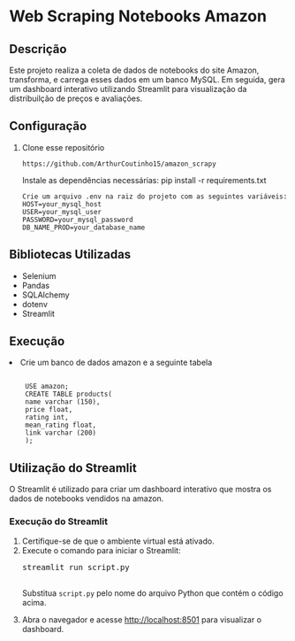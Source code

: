 <h1>Web Scraping Notebooks Amazon</h1>
<h2>Descrição</h2>
<p>Este projeto realiza a coleta de dados de notebooks do site Amazon, transforma, e carrega esses dados em um banco MySQL.     
Em seguida, gera um dashboard interativo utilizando Streamlit para visualização da distribuilção de preços e avaliações.</p>
<h2>Configuração</h2>
<ol>
    <li>Clone esse repositório</li>
    <pre><code>https://github.com/ArthurCoutinho15/amazon_scrapy</code></pre>
    Instale as dependências necessárias:
    pip install -r requirements.txt

    Crie um arquivo .env na raiz do projeto com as seguintes variáveis:
    HOST=your_mysql_host
    USER=your_mysql_user
    PASSWORD=your_mysql_password
    DB_NAME_PROD=your_database_name
</ol>
<h2>Bibliotecas Utilizadas</h2>
<ul>
    <li>Selenium</li>
    <li>Pandas</li>
    <li>SQLAlchemy</li>
    <li>dotenv</li>
    <li>Streamlit</li>
</ul>
<h2>Execução</h2>
<li>Crie um banco de dados amazon e a seguinte tabela</li>
<pre><code>
    USE amazon;
    CREATE TABLE products(
    name varchar (150),
    price float, 
    rating int,
    mean_rating float,
    link varchar (200)
    );
</code></pre>
<h2>Utilização do Streamlit</h2>
<p>
    O Streamlit é utilizado para criar um dashboard interativo que mostra os dados de notebooks vendidos na amazon.
</p>

<h3>Execução do Streamlit</h3>
<ol>
    <li>Certifique-se de que o ambiente virtual está ativado.</li>
    <li>Execute o comando para iniciar o Streamlit:
        <pre>
streamlit run script.py
        </pre>
        <p>Substitua <code>script.py</code> pelo nome do arquivo Python que contém o código acima.</p>
    </li>
    <li>Abra o navegador e acesse <a href="http://localhost:8501">http://localhost:8501</a> para visualizar o dashboard.</li>
</ol>
